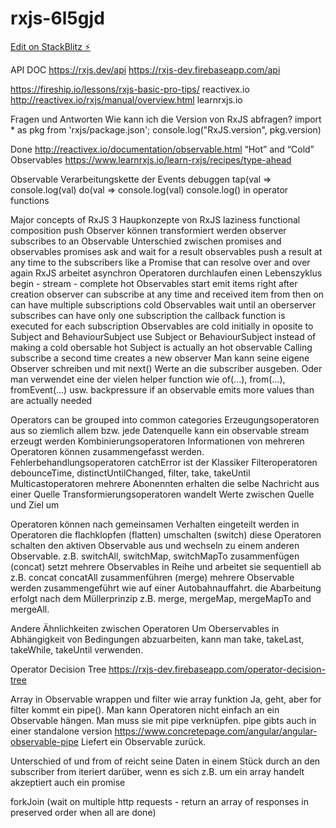 # rxjs-6l5gjd

[Edit on StackBlitz ⚡️](https://stackblitz.com/edit/rxjs-6l5gjd)

API DOC
 https://rxjs.dev/api
 https://rxjs-dev.firebaseapp.com/api

https://fireship.io/lessons/rxjs-basic-pro-tips/
reactivex.io
 http://reactivex.io/rxjs/manual/overview.html
learnrxjs.io

Fragen und Antworten
 Wie kann ich die Version von RxJS abfragen?
  import * as pkg from 'rxjs/package.json';
  console.log("RxJS.version", pkg.version)
 
Done 
 http://reactivex.io/documentation/observable.html
  “Hot” and “Cold” Observables
 https://www.learnrxjs.io/learn-rxjs/recipes/type-ahead

Observable Verarbeitungskette der Events debuggen
 tap(val => console.log(val)
 do(val => console.log(val)
 console.log() in operator functions

Major concepts of RxJS
 3 Haupkonzepte von RxJS
  laziness
  functional composition
  push
 Observer können transformiert werden
 observer subscribes to an Observable
 Unterschied zwischen promises and observables
  promises ask and wait for a result
  observables push a result at any time to the subscribers
 like a Promise that can resolve over and over again
 RxJS arbeitet asynchron
 Operatoren durchlaufen einen Lebenszyklus
  begin - stream - complete
 hot Observables start emit items right after creation
  observer can subscribe at any time and received item from then on
  can have multiple subscriptions
 cold Observables wait until an oberserver subscribes
  can have only one subscription
  the callback function is executed for each subscription
  Observables are cold initially in oposite to Subject and BehaviourSubject
 use Subject or BehaviourSubject instead of making a cold obersable hot
  Subject is actually an hot observable
 Calling subscribe a second time creates a new observer
 Man kann seine eigene Observer schreiben und mit next() Werte an die subscriber ausgeben.
  Oder man verwendet eine der vielen helper function wie of(...), from(...), fromEvent(...) usw.
 backpressure
  if an observable emits more values than are actually needed
 
 Operators can be grouped into common categories
  Erzeugungsoperatoren
   aus so ziemlich allem bzw. jede Datenquelle kann ein observable stream erzeugt werden
  Kombinierungsoperatoren
   Informationen von mehreren Operatoren können zusammengefasst werden.
  Fehlerbehandlungsoperatoren
   catchError ist der Klassiker
  Filteroperatoren
   debounceTime, distinctUntilChanged, filter, take, takeUntil
  Multicastoperatoren
   mehrere Abonennten erhalten die selbe Nachricht aus einer Quelle
  Transformierungsoperatoren
   wandelt Werte zwischen Quelle und Ziel um

 Operatoren können nach gemeinsamen Verhalten eingeteilt werden in Operatoren die
  flachklopfen (flatten)
  umschalten (switch)
   diese Operatoren schalten den aktiven Observable aus und wechseln zu einem anderen Observable.
    z.B. switchAll, switchMap, switchMapTo
  zusammenfügen (concat)
   setzt mehrere Observables in Reihe und arbeitet sie sequentiell ab
   z.B. concat concatAll
  zusammenführen (merge)
   mehrere Observable werden zusammengeführt wie auf einer Autobahnauffahrt.
   die Abarbeitung erfolgt nach dem Müllerprinzip
   z.B. merge, mergeMap, mergeMapTo and mergeAll.

 Andere Ähnlichkeiten zwischen Operatoren
  Um Oberservables in Abhängigkeit von Bedingungen abzuarbeiten, kann man
   take, takeLast, takeWhile, takeUntil
  verwenden.

Operator Decision Tree
 https://rxjs-dev.firebaseapp.com/operator-decision-tree

Array in Observable wrappen und filter wie array funktion
 Ja, geht, aber for filter kommt ein pipe().
 Man kann Operatoren nicht einfach an ein Observable hängen. Man muss sie mit pipe verknüpfen.
 pipe gibts auch in einer standalone version
 https://www.concretepage.com/angular/angular-observable-pipe
 Liefert ein Observable zurück.

Unterschied of und from
 of reicht seine Daten in einem Stück durch an den subscriber
 from
  iteriert darüber, wenn es sich z.B. um ein array handelt
  akzeptiert auch ein promise

forkJoin (wait on multiple http requests - return an array of responses in preserved order when all are done)
